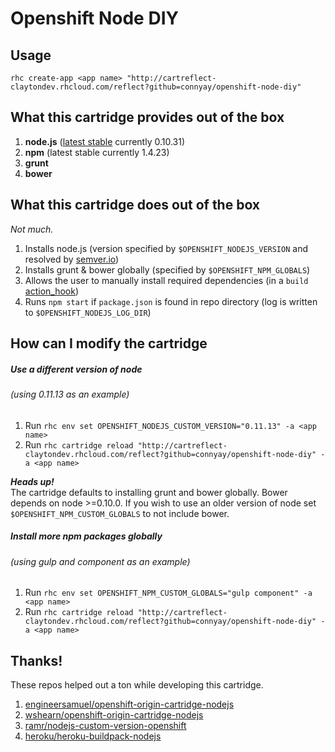 # Openshift Node DIY

## Usage

`rhc create-app <app name> "http://cartreflect-claytondev.rhcloud.com/reflect?github=connyay/openshift-node-diy"`

What this cartridge provides out of the box
---
1. **node.js** ([latest stable](https://semver.io/node/stable) currently 0.10.31)
2. **npm** (latest stable currently 1.4.23)
3. **grunt**
4. **bower**

What this cartridge does out of the box
---
*Not much.*

1. Installs node.js (version specified by `$OPENSHIFT_NODEJS_VERSION` and resolved by [semver.io](https://semver.io))
2. Installs grunt & bower globally (specified by `$OPENSHIFT_NPM_GLOBALS`)
3. Allows the user to manually install required dependencies (in a `build` [action_hook](http://openshift.github.io/documentation/oo_user_guide.html#action-hooks))
4. Runs `npm start` if `package.json` is found in repo directory (log is written to `$OPENSHIFT_NODEJS_LOG_DIR`)

How can I modify the cartridge
---

##### Use a different version of node
###### (using 0.11.13 as an example)

1. Run `rhc env set OPENSHIFT_NODEJS_CUSTOM_VERSION="0.11.13" -a <app name>`
2. Run `rhc cartridge reload "http://cartreflect-claytondev.rhcloud.com/reflect?github=connyay/openshift-node-diy" -a <app name>`

***Heads up!***  
The cartridge defaults to installing grunt and bower globally. Bower depends on node >=0.10.0. If you wish to use an older version of node set `$OPENSHIFT_NPM_CUSTOM_GLOBALS` to not include bower.

##### Install more npm packages globally
###### (using gulp and component as an example)

1. Run `rhc env set OPENSHIFT_NPM_CUSTOM_GLOBALS="gulp component" -a <app name>`
2. Run `rhc cartridge reload "http://cartreflect-claytondev.rhcloud.com/reflect?github=connyay/openshift-node-diy" -a <app name>`

Thanks!
---
These repos helped out a ton while developing this cartridge.

1. [engineersamuel/openshift-origin-cartridge-nodejs](https://github.com/engineersamuel/openshift-origin-cartridge-nodejs)
2. [wshearn/openshift-origin-cartridge-nodejs](https://github.com/wshearn/openshift-origin-cartridge-nodejs)
3. [ramr/nodejs-custom-version-openshift](https://github.com/ramr/nodejs-custom-version-openshift)
4. [heroku/heroku-buildpack-nodejs](https://github.com/heroku/heroku-buildpack-nodejs)
